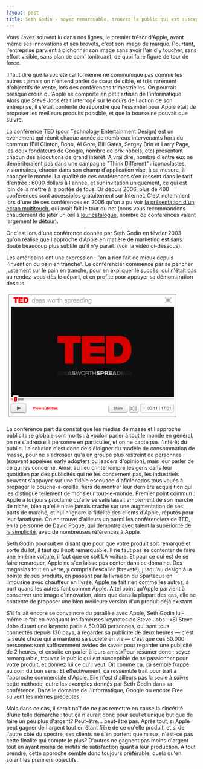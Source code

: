 ```yaml
---
layout: post
title: Seth Godin - soyez remarquable, trouvez le public qui est susceptible de se passionner pour votre produit, et donnez lui ce qu'il veut
---
```


Vous l'avez souvent lu dans nos lignes, le premier trésor d'Apple, avant même ses innovations et ses brevets, c'est son image de marque. Pourtant, l'entreprise parvient à bichonner son image sans avoir l'air d'y toucher, sans effort visible, sans plan de com' tonitruant, de quoi faire figure de tour de force.  


Il faut dire que la société californienne ne communique pas comme les autres : jamais on n'entend parler de cœur de cible, et très rarement d'objectifs de vente, lors des conférences trimestrielles. On pourrait presque croire qu'Apple se comporte en petit artisan de l'informatique. Alors que Steve Jobs était interrogé sur le cours de l'action de son entreprise, il s'était contenté de répondre que l'essentiel pour Apple était de proposer les meilleurs produits possible, et que la bourse ne pouvait que suivre.  


La conférence TED (pour Technology Entertainment Design) est un événement qui réunit chaque année de nombreux intervenants hors du commun (Bill Clinton, Bono, Al Gore, Bill Gates, Sergey Brin et Larry Page, les deux fondateurs de Google, nombre de prix nobels, etc) présentant chacun des allocutions de grand intérêt. A vrai dire, nombre d'entre eux ne démériteraient pas dans une campagne "Think Different" : iconoclastes, visionnaires, chacun dans son champ d'application vise, à sa mesure, à changer le monde. La qualité de ces conférences s'en ressent dans le tarif d'entrée : 6000 dollars à l'année, et sur invitation uniquement, ce qui est loin de la mettre à la portée de tous. Or depuis 2006, plus de 400 conférences sont accessibles gratuitement sur Internet. C'est notamment lors d'une de ces conférences en 2006 qu'on a pu voir <a href="http://www.ted.com/talks/jeff_han_demos_his_breakthrough_touchscreen.html">la présentation d'un écran multitouch</a>, qui avait fait le tour du net (nous vous recommandons chaudement de jeter un œil à <a href="http://www.ted.com">leur catalogue</a>, nombre de conférences valent largement le détour).  


Or c'est lors d'une conférence donnée par Seth Godin en février 2003 qu'on réalise que l'approche d'Apple en matière de marketing est sans doute beaucoup plus subtile qu'il n'y paraît. (voir la vidéo ci-dessous).  


Les américains ont une expression : "on a rien fait de mieux depuis l'invention du pain en tranche". Le conférencier commence par se pencher justement sur le pain en tranche, pour en expliquer le succès, qui n'était pas au rendez-vous dès le départ, et en profite pour appuyer sa démonstration dessus.  


<a href="http://www.ted.com/talks/view/id/28"><img src="/assets/images/blog/Sites/TED.png" alt="" /></a>  


La conférence part du constat que les médias de masse et l'approche publicitaire globale sont morts : à vouloir parler à tout le monde en général, on ne s'adresse à personne en particulier, et on ne capte pas l'intérêt du public. La solution c'est donc de s'éloigner du modèle de consommation de masse, pour ne s'adresser qu'à un groupe plus restreint de personnes (souvent appelées early adopters ou leaders d'opinion), mais leur parler de ce qui les concerne. Ainsi, au lieu d'interrompre les gens dans leur quotidien par des publicités qui ne les concernent pas, les industriels peuvent s'appuyer sur une fidèle escouade d'aficionados tous voués à propager le bouche-à-oreille, fiers de montrer leur dernière acquisition qui les distingue tellement de monsieur tout-le-monde. Premier point commun : Apple a toujours proclamé qu'elle se satisfaisait amplement de son marché de niche, bien qu'elle n'aie jamais craché sur une augmentation de ses parts de marché, et nul n'ignore la fidélité des clients d'Apple, réputés pour leur fanatisme. On en trouve d'ailleurs un parmi les conférenciers de TED, en la personne de David Pogue, qui démontre avec talent <a href="http://www.ted.com/talks/david_pogue_says_simplicity_sells.html">la supériorité de la simplicité</a>, avec de nombreuses références à Apple.  


Seth Godin poursuit en disant que pour que votre produit soit remarqué et sorte du lot, il faut qu'il soit remarquable. Il ne faut pas se contenter de faire une énième voiture, il faut que ce soit LA voiture. Et pour ce qui est de se faire remarquer, Apple ne s'en laisse pas conter dans ce domaine. Des magasins tout en verre, y compris l'escalier (breveté), jusqu'au design à la pointe de ses produits, en passant par la livraison du Spartacus en limousine avec chauffeur en livrée, Apple ne fait rien comme les autres, à part quand les autres font comme Apple. A tel point qu'Apple parvient à conserver une image d'innovation, alors que dans la plupart des cas, elle se contente de proposer une bien meilleure version d'un produit déjà existant.  


S'il fallait encore se convaincre du parallèle avec Apple, Seth Godin lui-même le fait en évoquant les fameuses keynotes de Steve Jobs : «Si Steve Jobs durant une keynote parle à 50.000 personnes, qui sont tous connectés depuis 130 pays, à regarder sa publicité de deux heures — c'est la seule chose qui a maintenu sa société en vie — c'est que ces 50.000 personnes sont suffisamment avides de savoir pour regarder une publicité de 2 heures, et ensuite en parler à leurs amis.»Pour résumer donc : soyez remarquable, trouvez le public qui est susceptible de se passionner pour votre produit, et donnez lui ce qu'il veut. Dit comme ça, ça semble frappé au coin du bon sens. Et effectivement, ça ressemble trait pour trait à l'approche commerciale d'Apple. Elle n'est d'ailleurs pas la seule à suivre cette méthode, outre les exemples donnés par Seth Godin dans sa conférence. Dans le domaine de l'informatique, Google ou encore Free suivent les mêmes préceptes.  


Mais dans ce cas, il serait naïf de ne pas remettre en cause la sincérité d'une telle démarche : tout ça n'aurait donc pour seul et unique but que de faire un peu plus d'argent? Peut-être… peut-être pas. Après tout, si Apple peut gagner de l'argent tout en étant fière de ce qu'elle produit, et si de l'autre côté du spectre, ses clients ne s'en portent que mieux, n'est-ce pas cette finalité qui compte le plus? D'autres ne gagnent pas moins d'argent tout en ayant moins de motifs de satisfaction quant à leur production. A tout prendre, cette approche semble donc toujours préférable, quels qu'en soient les premiers objectifs.
